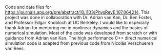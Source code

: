 Code and data files for https://journals.aps.org/pre/abstract/10.1103/PhysRevE.107.064214. This project was done in collaboration with Dr. Adrian van Kan, Dr. Ben Foster, and Professor Edgar Knobloch at UC Berkeley. I would like to especially thank Adrian for mentoring me in nonlinear dynamics and the basics of numerical simulation. Most of the code was developed from scratch or with guidance from Adrian van Kan. The high performance C++ direct numerical simulation code is adapted from previous code from Nicolás Verschueren van Rees.
